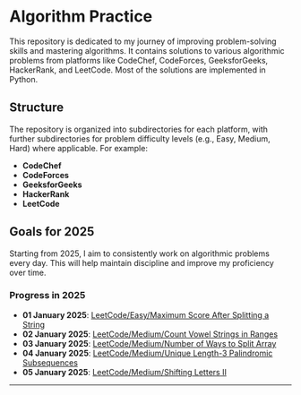 # Algorithm Practice

This repository is dedicated to my journey of improving problem-solving skills and mastering algorithms. It contains solutions to various algorithmic problems from platforms like CodeChef, CodeForces, GeeksforGeeks, HackerRank, and LeetCode. Most of the solutions are implemented in Python.

## Structure

The repository is organized into subdirectories for each platform, with further subdirectories for problem difficulty levels (e.g., Easy, Medium, Hard) where applicable. For example:

- **CodeChef**
- **CodeForces**
- **GeeksforGeeks**
- **HackerRank**
- **LeetCode**

## Goals for 2025

Starting from 2025, I aim to consistently work on algorithmic problems every day. This will help maintain discipline and improve my proficiency over time.

### Progress in 2025

- **01 January 2025**: [LeetCode/Easy/Maximum Score After Splitting a String](./LeetCode/Easy/Maximum%20Score%20After%20Splitting%20a%20String)
- **02 January 2025**: [LeetCode/Medium/Count Vowel Strings in Ranges](./LeetCode/Medium/Vowel%20Strings%20in%20Ranges)
- **03 January 2025**: [LeetCode/Medium/Number of Ways to Split Array](./LeetCode/Medium/Number%20of%20Ways%20to%20Split%20Array)
- **04 January 2025**: [LeetCode/Medium/Unique Length-3 Palindromic Subsequences](./LeetCode/Medium/Unique%20Length-3%20Palindromic%20Subsequences)
- **05 January 2025**: [LeetCode/Medium/Shifting Letters II](./LeetCode/Medium/Shifting%20Letters%20II)
---

